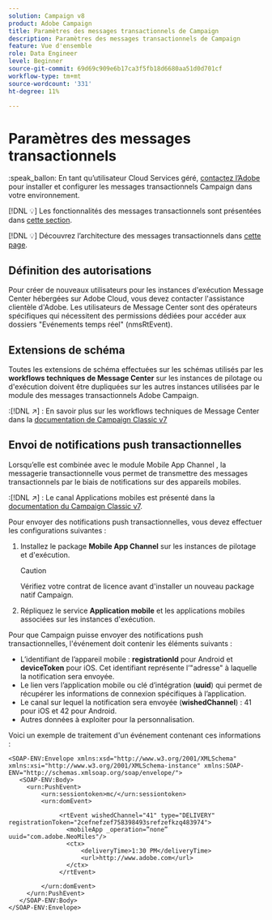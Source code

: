 ```yaml
---
solution: Campaign v8
product: Adobe Campaign
title: Paramètres des messages transactionnels de Campaign
description: Paramètres des messages transactionnels de Campaign
feature: Vue d'ensemble
role: Data Engineer
level: Beginner
source-git-commit: 69d69c909e6b17ca3f5fb18d6680aa51d0d701cf
workflow-type: tm+mt
source-wordcount: '331'
ht-degree: 11%

---
```


# Paramètres des messages transactionnels

:speak_ballon: En tant qu’utilisateur Cloud Services géré, [contactez l’Adobe](../start/campaign-faq.md#support) pour installer et configurer les messages transactionnels Campaign dans votre environnement.

[!DNL :bulb:] Les fonctionnalités des messages transactionnels sont présentées dans  [cette section](../send/transactional.md).

[!DNL :bulb:] Découvrez l’architecture des messages transactionnels dans  [cette page](../dev/architecture.md).

## Définition des autorisations

Pour créer de nouveaux utilisateurs pour les instances d&#39;exécution Message Center hébergées sur Adobe Cloud, vous devez contacter l&#39;assistance clientèle d&#39;Adobe. Les utilisateurs de Message Center sont des opérateurs spécifiques qui nécessitent des permissions dédiées pour accéder aux dossiers &quot;Evénements temps réel&quot; (nmsRtEvent).

## Extensions de schéma

Toutes les extensions de schéma effectuées sur les schémas utilisés par les **workflows techniques de Message Center** sur les instances de pilotage ou d&#39;exécution doivent être dupliquées sur les autres instances utilisées par le module des messages transactionnels Adobe Campaign.

:[!DNL :arrow_upper_right:] : En savoir plus sur les workflows techniques de Message Center dans la [documentation de Campaign Classic v7](https://experienceleague.adobe.com/docs/campaign-classic/using/transactional-messaging/instance-configuration/technical-workflows.html?lang=en#control-instance-workflows)

## Envoi de notifications push transactionnelles

Lorsqu’elle est combinée avec le module Mobile App Channel , la messagerie transactionnelle vous permet de transmettre des messages transactionnels par le biais de notifications sur des appareils mobiles.

:[!DNL :arrow_upper_right:] : Le canal Applications mobiles est présenté dans la [documentation du Campaign Classic v7](https://experienceleague.adobe.com/docs/campaign-classic/using/sending-messages/sending-push-notifications/about-mobile-app-channel.html?lang=en#sending-messages).

Pour envoyer des notifications push transactionnelles, vous devez effectuer les configurations suivantes :

1. Installez le package **Mobile App Channel** sur les instances de pilotage et d&#39;exécution.

   >[!CAUTION]
   >
   >Vérifiez votre contrat de licence avant d&#39;installer un nouveau package natif Campaign.

1. Répliquez le service **Application mobile** et les applications mobiles associées sur les instances d&#39;exécution.

Pour que Campaign puisse envoyer des notifications push transactionnelles, l&#39;événement doit contenir les éléments suivants :

* L’identifiant de l’appareil mobile : **registrationId** pour Android et **deviceToken** pour iOS. Cet identifiant représente l’&quot;adresse&quot; à laquelle la notification sera envoyée.
* Le lien vers l’application mobile ou clé d’intégration (**uuid**) qui permet de récupérer les informations de connexion spécifiques à l’application.
* Le canal sur lequel la notification sera envoyée (**wishedChannel**) : 41 pour iOS et 42 pour Android.
* Autres données à exploiter pour la personnalisation.

Voici un exemple de traitement d&#39;un événement contenant ces informations :

```
<SOAP-ENV:Envelope xmlns:xsd="http://www.w3.org/2001/XMLSchema" xmlns:xsi="http://www.w3.org/2001/XMLSchema-instance" xmlns:SOAP-ENV="http://schemas.xmlsoap.org/soap/envelope/">
   <SOAP-ENV:Body>
     <urn:PushEvent>
         <urn:sessiontoken>mc/</urn:sessiontoken>
         <urn:domEvent>

              <rtEvent wishedChannel="41" type="DELIVERY" registrationToken="2cefnefzef758398493srefzefkzq483974">
                <mobileApp _operation=”none” uuid="com.adobe.NeoMiles"/>
                <ctx>
                    <deliveryTime>1:30 PM</deliveryTime>
                    <url>http://www.adobe.com</url>
                </ctx>
              </rtEvent>

         </urn:domEvent>
     </urn:PushEvent>           
   </SOAP-ENV:Body>
</SOAP-ENV:Envelope>
```

